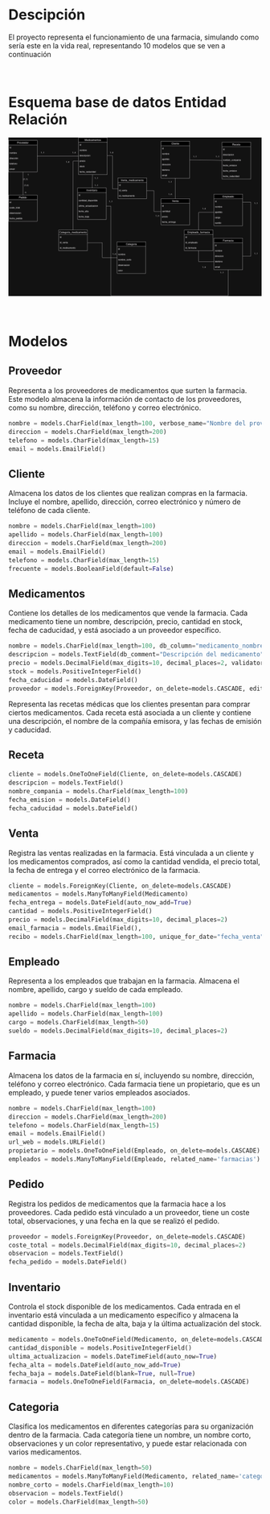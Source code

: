 # Descipción

El proyecto representa el funcionamiento de una farmacia, simulando como sería este en la vida real, representando 10 modelos que se ven a continuación

<br>

# Esquema base de datos Entidad Relación

![Imagen_base_datos](./assets/diagrama_entidad_relacion.png "Entidad Relación")

<br>

# Modelos

## Proveedor

Representa a los proveedores de medicamentos que surten la farmacia. Este modelo almacena la información de contacto de los proveedores, como su nombre, dirección, teléfono y correo electrónico.

```Python
nombre = models.CharField(max_length=100, verbose_name="Nombre del proveedor", help_text="Nombre completo del proveedor")
direccion = models.CharField(max_length=200)
telefono = models.CharField(max_length=15)
email = models.EmailField()
```

## Cliente

Almacena los datos de los clientes que realizan compras en la farmacia. Incluye el nombre, apellido, dirección, correo electrónico y número de teléfono de cada cliente.

```Python
nombre = models.CharField(max_length=100)
apellido = models.CharField(max_length=100)
direccion = models.CharField(max_length=200)
email = models.EmailField()
telefono = models.CharField(max_length=15)
frecuente = models.BooleanField(default=False)
```

## Medicamentos

Contiene los detalles de los medicamentos que vende la farmacia. Cada medicamento tiene un nombre, descripción, precio, cantidad en stock, fecha de caducidad, y está asociado a un proveedor específico.

```Python
nombre = models.CharField(max_length=100, db_column="medicamento_nombre")
descripcion = models.TextField(db_comment="Descripción del medicamento", default="No hay descripción disponible")
precio = models.DecimalField(max_digits=10, decimal_places=2, validators=[MinValueValidator(0.01)], db_index=True)
stock = models.PositiveIntegerField()
fecha_caducidad = models.DateField()
proveedor = models.ForeignKey(Proveedor, on_delete=models.CASCADE, editable=False)
```

Representa las recetas médicas que los clientes presentan para comprar ciertos medicamentos. Cada receta está asociada a un cliente y contiene una descripción, el nombre de la compañía emisora, y las fechas de emisión y caducidad.

## Receta
```Python
cliente = models.OneToOneField(Cliente, on_delete=models.CASCADE)
descripcion = models.TextField()
nombre_compania = models.CharField(max_length=100)
fecha_emision = models.DateField()
fecha_caducidad = models.DateField()
```

## Venta

Registra las ventas realizadas en la farmacia. Está vinculada a un cliente y los medicamentos comprados, así como la cantidad vendida, el precio total, la fecha de entrega y el correo electrónico de la farmacia.

```Python
cliente = models.ForeignKey(Cliente, on_delete=models.CASCADE)
medicamentos = models.ManyToManyField(Medicamento)
fecha_entrega = models.DateField(auto_now_add=True)
cantidad = models.PositiveIntegerField()
precio = models.DecimalField(max_digits=10, decimal_places=2)
email_farmacia = models.EmailField(),
recibo = models.CharField(max_length=100, unique_for_date="fecha_venta", unique_for_month="fecha_venta", unique_for_year="fecha_venta")

```

## Empleado

Representa a los empleados que trabajan en la farmacia. Almacena el nombre, apellido, cargo y sueldo de cada empleado.

```Python
nombre = models.CharField(max_length=100)
apellido = models.CharField(max_length=100)
cargo = models.CharField(max_length=50)
sueldo = models.DecimalField(max_digits=10, decimal_places=2)
```

## Farmacia

Almacena los datos de la farmacia en sí, incluyendo su nombre, dirección, teléfono y correo electrónico. Cada farmacia tiene un propietario, que es un empleado, y puede tener varios empleados asociados.

```Python
nombre = models.CharField(max_length=100)
direccion = models.CharField(max_length=200)
telefono = models.CharField(max_length=15)
email = models.EmailField()
url_web = models.URLField()
propietario = models.OneToOneField(Empleado, on_delete=models.CASCADE)
empleados = models.ManyToManyField(Empleado, related_name='farmacias')
```


## Pedido

Registra los pedidos de medicamentos que la farmacia hace a los proveedores. Cada pedido está vinculado a un proveedor, tiene un coste total, observaciones, y una fecha en la que se realizó el pedido.

```Python
proveedor = models.ForeignKey(Proveedor, on_delete=models.CASCADE)
coste_total = models.DecimalField(max_digits=10, decimal_places=2)
observacion = models.TextField()
fecha_pedido = models.DateField()
```

## Inventario

Controla el stock disponible de los medicamentos. Cada entrada en el inventario está vinculada a un medicamento específico y almacena la cantidad disponible, la fecha de alta, baja y la última actualización del stock.

```Python
medicamento = models.OneToOneField(Medicamento, on_delete=models.CASCADE)
cantidad_disponible = models.PositiveIntegerField()
ultima_actualizacion = models.DateTimeField(auto_now=True)
fecha_alta = models.DateField(auto_now_add=True)
fecha_baja = models.DateField(blank=True, null=True)
farmacia = models.OneToOneField(Farmacia, on_delete=models.CASCADE)
```

## Categoria

Clasifica los medicamentos en diferentes categorías para su organización dentro de la farmacia. Cada categoría tiene un nombre, un nombre corto, observaciones y un color representativo, y puede estar relacionada con varios medicamentos.

```Python
nombre = models.CharField(max_length=50)
medicamentos = models.ManyToManyField(Medicamento, related_name='categorias')
nombre_corto = models.CharField(max_length=10)
observacion = models.TextField()
color = models.CharField(max_length=50)
```